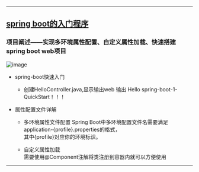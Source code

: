 ----
## [spring boot的入门程序](https://github.com/timebusker/spring-boot/tree/master/spring-boot-1-QuickStart/)

### 项目阐述——实现多环境属性配置、自定义属性加载、快速搭建spring boot web项目
 ![image](https://github.com/timebusker/spring-boot/raw/master/static/spring-boot-1-QuickStart/app-main.png?raw=true)
 
 + spring-boot快速入门
   * 创建HelloController.java,显示输出web 输出 Hello spring-boot-1-QuickStart！！！
   
 + 属性配置文件详解
   * 多环境属性文件配置
         Spring Boot中多环境配置文件名需要满足application-{profile}.properties的格式，</br>
		 其中{profile}对应你的环境标识。
		 
   * 自定义属性加载         
         需要使用@Component注解将类注册到容器内就可以方便使用
		 
		 
----